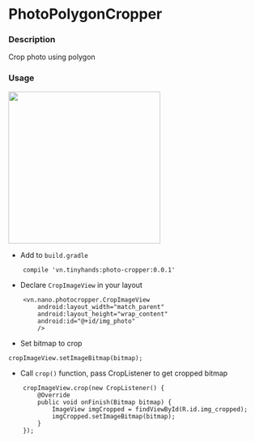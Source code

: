 # PhotoPolygonCropper
### Description
Crop photo using polygon
### Usage

<img src="https://raw.githubusercontent.com/leanh215/PhotoPolygonCropper/master/demo.gif" width="300">

- Add to `build.gradle` 

```
    compile 'vn.tinyhands:photo-cropper:0.0.1'
```
- Declare `CropImageView` in your layout
```
    <vn.nano.photocropper.CropImageView
        android:layout_width="match_parent"
        android:layout_height="wrap_content"
        android:id="@+id/img_photo"
        />
```
- Set bitmap to crop
```
cropImageView.setImageBitmap(bitmap);
```
- Call `crop()` function, pass CropListener to get cropped bitmap
```
    cropImageView.crop(new CropListener() {
        @Override
        public void onFinish(Bitmap bitmap) {
            ImageView imgCropped = findViewById(R.id.img_cropped);
            imgCropped.setImageBitmap(bitmap);
        }
    });
````


